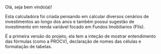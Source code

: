 Olá, seja bem vindo(a)!

Esta calculadora foi criada pensando em calcular diversos cenários de investimentos ao longo dos anos
e também possui sugestão de investimento em renda variável focado em Fundos Imobiliarios (FIIs).

É a primeira versão do projeto, ela tem a inteção de mostrar entendimento das fórmulas (como a PROCV),
declaração de nomes das células e formatação de tabelas.
